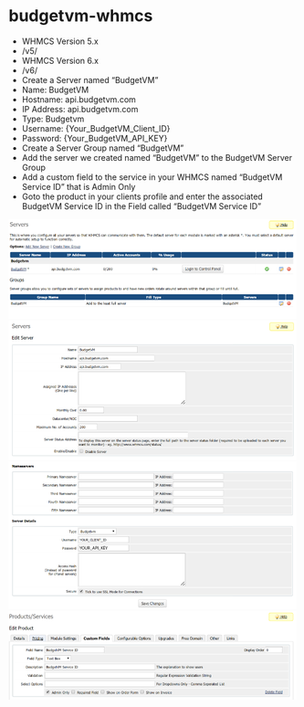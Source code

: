 # budgetvm-whmcs
* WHMCS Version 5.x
 * /v5/
* WHMCS Version 6.x
 * /v6/
* Create a Server named “BudgetVM”
 * Name: BudgetVM
 * Hostname: api.budgetvm.com
 * IP Address: api.budgetvm.com
 * Type: Budgetvm
 * Username: {Your_BudgetVM_Client_ID}
 * Password: {Your_BudgetVM_API_KEY}
* Create a Server Group named “BudgetVM”
 * Add the server we created named “BudgetVM” to the BudgetVM Server Group
* Add a custom field to the service in your WHMCS named “BudgetVM Service ID” that is Admin Only
* Goto the product in your clients profile and enter the associated BudgetVM Service ID in the Field called “BudgetVM Service ID”

![WHMCS Setup Step 1](docs/setup1.png)
![WHMCS Setup Step 2](docs/setup2.png)
![WHMCS Setup Step 3](docs/setup3.png)
![WHMCS Setup Step 4](docs/setup4.png)
